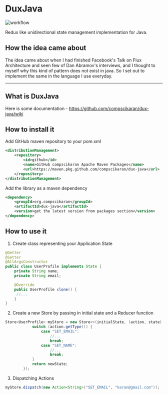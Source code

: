 # DuxJava

![workflow](https://github.com/compscikaran/dux-java/actions/workflows/ci-build.yml/badge.svg)

Redux like unidirectional state management implementation for Java.

## How the idea came about

The idea came about when I had finished Facebook's Talk on Flux Architecture and seen few of Dan Abramov's interviews, and I thought to myself why this kind of pattern does not exist in java.
So I set out to implement the same in the language I use everyday.

------------------------

## What is DuxJava

Here is some documentation - https://github.com/compscikaran/dux-java/wiki

## How to install it

Add GitHub maven repository to your pom.xml
```xml
<distributionManagement>
    <repository>
        <id>github</id>
        <name>GitHub compscikaran Apache Maven Packages</name>
        <url>https://maven.pkg.github.com/compscikaran/dux-java</url>
    </repository>
</distributionManagement>
```

Add the library as a maven dependency
```xml
<dependency>
    <groupId>org.compscikaran</groupId>
    <artifactId>dux-java</artifactId>
    <version>get the latest version from packages section</version>
</dependency>
```

## How to use it

1. Create class representing your Application State
```java
@Getter
@Setter
@AllArgsConstructor
public class UserProfile implements State {
    private String name;
    private String email;

    @Override
    public UserProfile clone() {
     //...
    }
}

```
2. Create a new Store by passing in initial state and a Reducer function
```java
Store<UserProfile> myStore = new Store<>(initialState, (action, state) -> {
            switch (action.getType()) {
                case "SET_EMAIL":
                    //...
                    break;
                case "SET_NAME": 
                    //...
                    break;
            }
            return newState;
        });
```
3. Dispatching Actions
```java
myStore.dispatch(new Action<String>("SET_EMAIL", "karan@gmail.com"));
```
